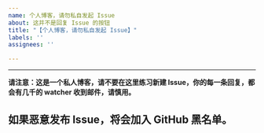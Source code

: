 ```yaml
---
name: 个人博客，请勿私自发起 Issue
about: 这并不是回复 Issue 的按钮
title: "【个人博客，请勿私自发起 Issue】"
labels: ''
assignees: ''

---
```


---
**请注意：这是一个私人博客，请不要在这里练习新建 Issue，你的每一条回复，都会有几千的 watcher 收到邮件，请慎用。**

**如果恶意发布 Issue，将会加入 GitHub 黑名单。**
---
